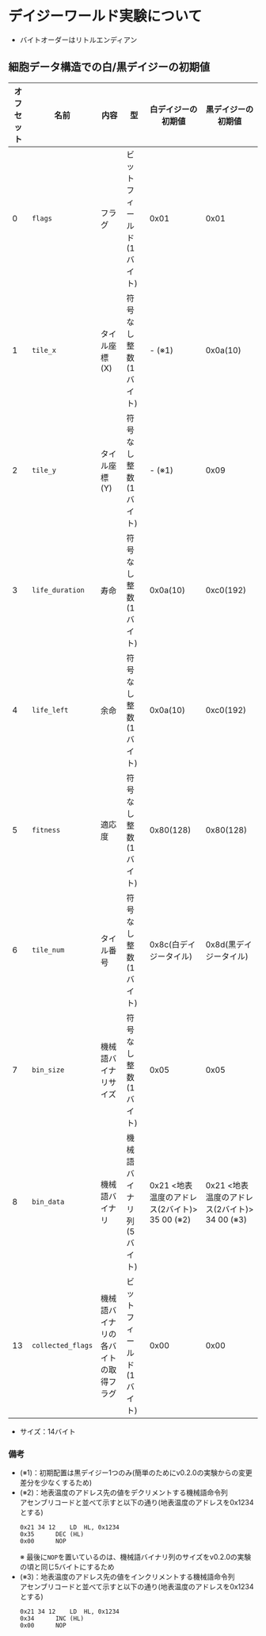 # デイジーワールド実験について
- バイトオーダーはリトルエンディアン

## 細胞データ構造での白/黒デイジーの初期値
| オフセット | 名前 | 内容 | 型 | 白デイジーの初期値 | 黒デイジーの初期値 |
| --- | --- | --- | --- | --- | --- |
| 0 | `flags` | フラグ | ビットフィールド(1バイト) | 0x01 | 0x01 |
| 1 | `tile_x` | タイル座標(X) | 符号なし整数(1バイト) | - (※1) | 0x0a(10) |
| 2 | `tile_y` | タイル座標(Y) | 符号なし整数(1バイト) | - (※1) | 0x09 |
| 3 | `life_duration` | 寿命 | 符号なし整数(1バイト) | 0x0a(10) | 0xc0(192) |
| 4 | `life_left` | 余命 | 符号なし整数(1バイト) | 0x0a(10) | 0xc0(192) |
| 5 | `fitness` | 適応度 | 符号なし整数(1バイト) | 0x80(128) | 0x80(128) |
| 6 | `tile_num` | タイル番号 | 符号なし整数(1バイト) | 0x8c(白デイジータイル) | 0x8d(黒デイジータイル) |
| 7 | `bin_size` | 機械語バイナリサイズ | 符号なし整数(1バイト) | 0x05 | 0x05 |
| 8 | `bin_data` | 機械語バイナリ | 機械語バイナリ列(5バイト) | 0x21 <地表温度のアドレス(2バイト)> 35 00 (※2) | 0x21 <地表温度のアドレス(2バイト)> 34 00 (※3) |
| 13 | `collected_flags` | 機械語バイナリの各バイトの取得フラグ | ビットフィールド(1バイト) | 0x00 | 0x00 |
- サイズ：14バイト

### 備考
- (※1)：初期配置は黒デイジー1つのみ(簡単のためにv0.2.0の実験からの変更差分を少なくするため)
- (※2)：地表温度のアドレス先の値をデクリメントする機械語命令列  
  アセンブリコードと並べて示すと以下の通り(地表温度のアドレスを0x1234とする)
  ```Assembly
  0x21 34 12	LD	HL, 0x1234
  0x35		DEC	(HL)
  0x00		NOP
  ```
  ※ 最後に`NOP`を置いているのは、機械語バイナリ列のサイズをv0.2.0の実験の頃と同じ5バイトにするため
- (※3)：地表温度のアドレス先の値をインクリメントする機械語命令列  
  アセンブリコードと並べて示すと以下の通り(地表温度のアドレスを0x1234とする)
  ```Assembly
  0x21 34 12	LD	HL, 0x1234
  0x34		INC	(HL)
  0x00		NOP
  ```
